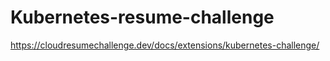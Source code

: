 # Kubernetes-resume-challenge
https://cloudresumechallenge.dev/docs/extensions/kubernetes-challenge/
